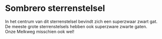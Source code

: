 # Sombrero sterrenstelsel

In het centrum van dit sterrenstelsel bevindt zich een superzwaar zwart gat. De
meeste grote sterrenstelsels hebben ook superzware zwarte gaten. Onze Melkweg
misschien ook wel!
